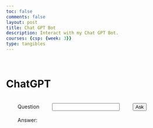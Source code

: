 ```yaml
---
toc: false
comments: false
layout: post
title: Chat GPT Bot
description: Interact with my Chat GPT Bot. 
courses: {csp: {week: 3}}
type: tangibles
---
```


<head>
    <meta charset="UTF-8">
    <meta name="viewport" content="width=device-width, initial-scale=1.0">
    <title>Chat GPT</title>
</head>
<body>
    <h1>ChatGPT</h1>
    <div>
        <span>Question</span>
        <input id="question" type="text" />
        <button onclick="askQuestion()">Ask</button>
    </div>
    <div>
        <span>Answer:</span>
        <p id="answer"></p>
    </div>
    <script>
        async function chatWithGPT(prompt) {
            const API_KEY = "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"; /* your api key here */
            const headers = {
                "authorization": `Bearer ${API_KEY}`,
                "content-type": "application/json"
            };
            const data = {
                model: "text-davinci-003",
                prompt: prompt,
                temperature: 1,
                max_tokens: 456,
                top_p: 0.3,
                frequency_penalty: 1.23,
                presence_penalty: 0
            };
            const response = await fetch("https://api.openai.com/v1/completions", {
                method: "POST",
                headers: headers,
                body: JSON.stringify(data)
            });
            const responseData = await response.json();
            if (response.status == 200) {
                return responseData.choices[0].text.trim();
            } else {
                return `Error: ${response.status}, ${responseData.error.message}`;
            }
        }
        async function askQuestion() {
            const question = document.querySelector("#question").value;
            const answerContainer = document.querySelector("#answer");
            answerContainer.textContent = await chatWithGPT(question);
        }
    </script>
</body>